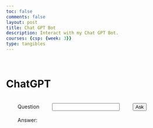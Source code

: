 ```yaml
---
toc: false
comments: false
layout: post
title: Chat GPT Bot
description: Interact with my Chat GPT Bot. 
courses: {csp: {week: 3}}
type: tangibles
---
```


<head>
    <meta charset="UTF-8">
    <meta name="viewport" content="width=device-width, initial-scale=1.0">
    <title>Chat GPT</title>
</head>
<body>
    <h1>ChatGPT</h1>
    <div>
        <span>Question</span>
        <input id="question" type="text" />
        <button onclick="askQuestion()">Ask</button>
    </div>
    <div>
        <span>Answer:</span>
        <p id="answer"></p>
    </div>
    <script>
        async function chatWithGPT(prompt) {
            const API_KEY = "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"; /* your api key here */
            const headers = {
                "authorization": `Bearer ${API_KEY}`,
                "content-type": "application/json"
            };
            const data = {
                model: "text-davinci-003",
                prompt: prompt,
                temperature: 1,
                max_tokens: 456,
                top_p: 0.3,
                frequency_penalty: 1.23,
                presence_penalty: 0
            };
            const response = await fetch("https://api.openai.com/v1/completions", {
                method: "POST",
                headers: headers,
                body: JSON.stringify(data)
            });
            const responseData = await response.json();
            if (response.status == 200) {
                return responseData.choices[0].text.trim();
            } else {
                return `Error: ${response.status}, ${responseData.error.message}`;
            }
        }
        async function askQuestion() {
            const question = document.querySelector("#question").value;
            const answerContainer = document.querySelector("#answer");
            answerContainer.textContent = await chatWithGPT(question);
        }
    </script>
</body>